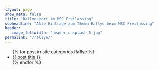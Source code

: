 ```yaml
---
layout: page
show_meta: false
title: "Rallyesport im MSC Freilassing"
subheadline: "Alle Einträge zum Thema Rallye beim MSC Freilassing"
header:
   image_fullwidth: "header_unsplash_5.jpg"
permalink: "/rallye/"
---
```

<ul>
    {% for post in site.categories.Rallye %}
    <li><a href="{{ site.url }}{{ site.baseurl }}{{ post.url }}">{{ post.title }}</a></li>
    {% endfor %}
</ul>
